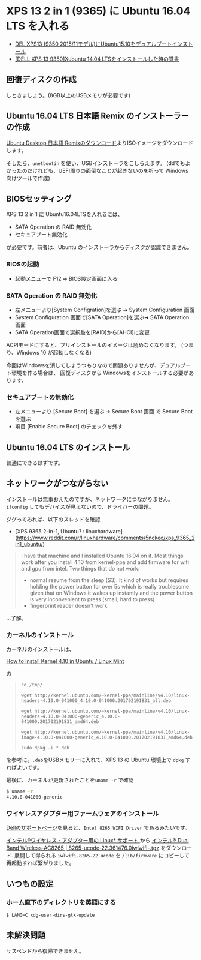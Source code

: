 # XPS 13 2 in 1 (9365) に Ubuntu 16.04 LTS を入れる

* [DEL XPS13 (9350 2015/11モデル)にUbuntu15.10をデュアルブートインストール](http://qiita.com/NewGyu/items/d25cda12e0e1c5259121)
* [\[DELL XPS 13 9350\]Xubuntu 14.04 LTSをインストールした時の覚書](https://booleestreet.net/archives/10321)

## 回復ディスクの作成

しときましょう。(8GB以上のUSBメモリが必要です)

## Ubuntu 16.04 LTS 日本語 Remix のインストーラーの作成

[Ubuntu Desktop 日本語 Remixのダウンロード](https://www.ubuntulinux.jp/download/ja-remix)よりISOイメージをダウンロードします。

そしたら、`unetbootin` を使い、USBインストーラをこしらえます。
(ddでもよかったのだけれども、UEFI周りの面倒なことが起きないのを祈って Windows 向けツールで作成)

## BIOSセッティング

XPS 13 2 in 1 に Ubuntu16.04LTSを入れるには、

* SATA Operation の RAID 無効化
* セキュアブート無効化

が必要です。前者は、Ubuntu のインストーラからディスクが認識できません。

### BIOSの起動

* 起動メニューで F12 ➔ BIOS設定画面に入る

### SATA Operation の RAID 無効化

* 左メニューより[System Configration]を選ぶ ➔ System Configuration 画面
* System Configuration 画面で[SATA Operation]を選ぶ➔ SATA Operation 画面
* SATA Operation画面で選択肢を[RAID]から[AHCI]に変更

ACPIモードにすると、プリインストールのイメージは読めなくなります。
(つまり、Windows 10 が起動しなくなる)

今回はWindowsを消してしまうつもりなので問題ありませんが、デュアルブート環境を作る場合は、
回復ディスクから Windowsをインストールする必要があります。

### セキュアブートの無効化

* 左メニューより [Secure Boot] を選ぶ ➔ Secure Boot 画面 で Secure Boot を選ぶ
* 項目 [Enable Secure Boot] のチェックを外す

## Ubuntu 16.04 LTS のインストール

普通にできるはずです。

## ネットワークがつながらない

インストールは無事おえたのですが、ネットワークにつながりません。`ifconfig` してもデバイスが見えないので、ドライバーの問題。

ググってみれば、以下のスレッドを確認

* [XPS 9365 2-in-1, Ubuntu? : linuxhardware] (https://www.reddit.com/r/linuxhardware/comments/5nckec/xps_9365_2in1_ubuntu/)

> I have that machine and I installed Ubuntu 16.04 on it. Most things work after you install 4.10 from kernel-ppa and add firmware for wifi and gpu from intel. Two things that do not work:
> 
> * normal resume from the sleep (S3). It kind of works but requires holding the power button for over 5s which is really troublesome given that on Windows it wakes up instantly and the power button is very inconvenient to press (small, hard to press)
> * fingerprint reader doesn't work

...了解。

### カーネルのインストール

カーネルのインストールは、

[How to Install Kernel 4.10 in Ubuntu / Linux Mint](http://ubuntuhandbook.org/index.php/2017/02/install-kernel-4-10-ubuntu-linux-mint/)

の

> ```
> cd /tmp/
>  
> wget http://kernel.ubuntu.com/~kernel-ppa/mainline/v4.10/linux-headers-4.10.0-041000_4.10.0-041000.201702191831_all.deb
>  
> wget http://kernel.ubuntu.com/~kernel-ppa/mainline/v4.10/linux-headers-4.10.0-041000-generic_4.10.0-041000.201702191831_amd64.deb
>  
> wget http://kernel.ubuntu.com/~kernel-ppa/mainline/v4.10/linux-image-4.10.0-041000-generic_4.10.0-041000.201702191831_amd64.deb
>  
> sudo dpkg -i *.deb
> ```

を参考に。`.deb`をUSBメモリーに入れて、XPS 13 の Ubuntu 環境上で `dpkg` すればよいです。

最後に、カーネルが更新されたことを`uname -r` で確認

```sh
$ uname -r
4.10.0-041000-generic
```

### ワイヤレスアダプター用ファームウェアのインストール

[Dellのサポートページ](http://www.dell.com/support/home/us/en/19/product-support/product/xps-13-9365-2-in-1-laptop/driver?newtab=true)を見ると、`Intel 8265 WIFI Driver` であるみたいです。

[インテル®ワイヤレス・アダプター用の Linux* サポート ](http://www.intel.co.jp/content/www/jp/ja/support/network-and-i-o/wireless-networking/000005511.html) から
[インテル® Dual Band Wireless-AC8265 | 8265-ucode-22.361476.0iwlwifi-.tgz](https://wireless.wiki.kernel.org/_media/en/users/drivers/iwlwifi-8265-ucode-22.361476.0.tgz) をダウンロード.
展開して得られる `iwlwifi-8265-22.ucode` を `/lib/firmware` にコピーして再起動すれば繋がりました。


## いつもの設定

### ホーム直下のディレクトリを英語にする

```sh
$ LANG=C xdg-user-dirs-gtk-update
```

## 未解決問題

サスペンドから復帰できません。
